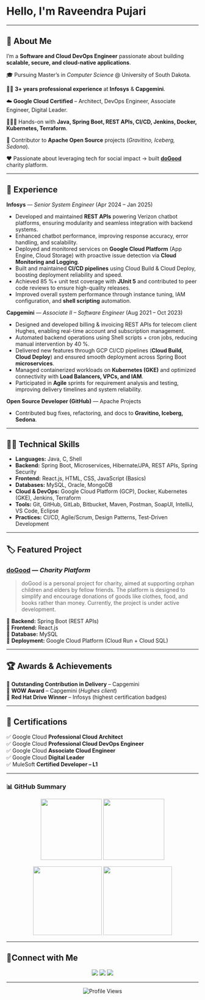 # Hello, I'm Raveendra Pujari  


---

## 🥷 About Me  
I’m a **Software and Cloud DevOps Engineer** passionate about building **scalable, secure, and cloud-native applications**.  

🎓 Pursuing Master’s in *Computer Science* @ University of South Dakota.  

🕵️‍♂️ **3+ years professional experience** at **Infosys** & **Capgemini**.  

☁️ **Google Cloud Certified** – Architect, DevOps Engineer, Associate Engineer, Digital Leader.  

🧑🏻‍💻 Hands-on with **Java, Spring Boot, REST APIs, CI/CD, Jenkins, Docker, Kubernetes, Terraform**.  

🤝 Contributor to **Apache Open Source** projects (*Gravitino, Iceberg, Sedona*).  

‪‪❤️ Passionate about leveraging tech for social impact → built **[doGood](https://wedogood.help)** charity platform.  

---

## 💼 Experience  

**Infosys** — *Senior System Engineer* (Apr 2024 – Jan 2025)  
- Developed and maintained **REST APIs** powering Verizon chatbot platforms, ensuring modularity and seamless integration with backend systems.
- Enhanced chatbot performance, improving response accuracy, error handling, and scalability.
- Deployed and monitored services on **Google Cloud Platform** (App Engine, Cloud Storage) with proactive issue detection via **Cloud Monitoring and Logging**.
- Built and maintained **CI/CD pipelines** using Cloud Build & Cloud Deploy, boosting deployment reliability and speed.
- Achieved 85 %+ unit test coverage with **JUnit 5** and contributed to peer code reviews to ensure high-quality releases.
- Improved overall system performance through instance tuning, IAM configuration, and **shell scripting** automation. 

**Capgemini** — *Associate II – Software Engineer* (Aug 2021 – Oct 2023)  
- Designed and developed billing & invoicing REST APIs for telecom client Hughes, enabling real-time account and subscription management.
- Automated backend operations using Shell scripts + cron jobs, reducing manual intervention by 40 %.
- Delivered new features through GCP CI/CD pipelines (**Cloud Build, Cloud Deploy**) and ensured smooth deployment across Spring Boot **microservices**.
- Managed containerized workloads on **Kubernetes (GKE)** and optimized connectivity with **Load Balancers, VPCs, and IAM**.
- Participated in **Agile** sprints for requirement analysis and testing, improving delivery timelines and system reliability.

**Open Source Developer (GitHub)** — Apache Projects  
- Contributed bug fixes, refactoring, and docs to **Gravitino, Iceberg, Sedona**.

---

## 🕵️‍♂️ Technical Skills  

- **Languages:** Java, C, Shell  
- **Backend:** Spring Boot, Microservices, Hibernate/JPA, REST APIs, Spring Security  
- **Frontend:** React.js, HTML, CSS, JavaScript (Basics)  
- **Databases:** MySQL, Oracle, MongoDB  
- **Cloud & DevOps:** Google Cloud Platform (GCP), Docker, Kubernetes (GKE), Jenkins, Terraform  
- **Tools:** Git, GitHub, GitLab, Bitbucket, Maven, Postman, SoapUI, IntelliJ, VS Code, Eclipse  
- **Practices:** CI/CD, Agile/Scrum, Design Patterns, Test-Driven Development  

---

## 🏷️ Featured Project  

### [doGood](https://wedogood.help) — *Charity Platform*  
> doGood is a personal project for charity, aimed at supporting orphan children and elders by fellow friends. The platform is designed to simplify and encourage donations of goods like clothes, food, and books rather than money. Currently, the project is under active development.

 🔹 **Backend:** Spring Boot (REST APIs)  
 🔹 **Frontend:** React.js  
 🔹 **Database:** MySQL  
 🔹 **Deployment:** Google Cloud Platform (Cloud Run + Cloud SQL)  

---

## 🏆 Awards & Achievements  

 🏅 **Outstanding Contribution in Delivery** – Capgemini  
 🌟 **WOW Award** – Capgemini (*Hughes client*)  
 🥇 **Red Hat Drive Winner** – Infosys (highest certification badges)  

---

## 📜 Certifications  

 ✅ Google Cloud **Professional Cloud Architect**  
 ✅ Google Cloud **Professional Cloud DevOps Engineer**  
 ✅ Google Cloud **Associate Cloud Engineer**  
 ✅ Google Cloud **Digital Leader**  
 ✅ MuleSoft **Certified Developer – L1**  

---

 ### 📊 GitHub Summary

<p align="center">
  <img src="https://github-readme-stats.vercel.app/api?username=raveendra11&show_icons=true&theme=tokyonight" height="160"/>
  <img src="https://github-readme-streak-stats.herokuapp.com/?user=raveendra11&theme=tokyonight&hide_border=true" height="160"/>
</p>

<p align="center">
  <img src="http://github-profile-summary-cards.vercel.app/api/cards/stats?username=raveendra11&theme=tokyonight" height="180"/>
  <img src="http://github-profile-summary-cards.vercel.app/api/cards/profile-details?username=raveendra11&theme=tokyonight" height="180"/>
</p>

 
---

## 🔌Connect with Me  

<p align="center">
  <a href="https://www.linkedin.com/in/raveendra-eleven/"><img src="https://img.shields.io/badge/LinkedIn-blue?logo=linkedin&logoColor=white&style=for-the-badge" /></a>
  <a href="https://raveendra11.github.io/portfolio/"><img src="https://img.shields.io/badge/Portfolio-ff5722?logo=firefox&logoColor=white&style=for-the-badge" /></a>
  <a href="https://github.com/raveendra11/portfolio/raw/main/assets/Raveendra_Pujari_Resume_Dec26.pdf" target="_blank">
  <img src="https://img.shields.io/badge/Resume-0A66C2?logo=googledocs&logoColor=white&style=for-the-badge" />
</a>
</p>

---

<p align="center">
  <img src="https://komarev.com/ghpvc/?username=raveendra11&color=blue&style=flat-square" alt="Profile Views" />
</p>

